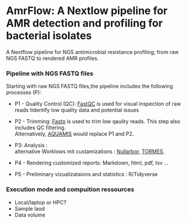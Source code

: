 # AmrFlow: A Nextlow pipeline for AMR detection and profiling for bacterial isolates
A Nextflow pipeline for NGS antimicrobial resistance profiling; from raw NGS FASTQ to rendered AMR profiles.

### Pipeline with NGS FASTQ files
Starting with raw NGS FASTQ files,the pipeline includes the following processes (P):

- P1 - Quality Control (QC): [FastQC](https://www.bioinformatics.babraham.ac.uk/projects/fastqc/) is used for visual inspection of raw reads tidentify low quality data and potential issues

- P2 - Trimming: [Fastp](https://github.com/OpenGene/fastp) is used to trim low qaulity reads. This step also includes QC filtering.\
    Alternatively, [AQUAMIS](https://gitlab.com/bfr_bioinformatics/AQUAMIS) would replace P1 and P2.
    
 - P3: Analysis : \
   alternative Worklows mit custamizations : [Nullarbor](https://github.com/tseemann/nullarbor), [TORMES](https://github.com/nmquijada/tormes). 
   
   
 - P4 - Rendering customized reports:  Markdown, html, pdf, tsv ...

 - P5 - Preliminary vizualizataions and statistics : R/Tidyverse


### Execution mode and compuition ressources
 - Local/laptop or HPC?
 - Sample laod
 - Data volume
